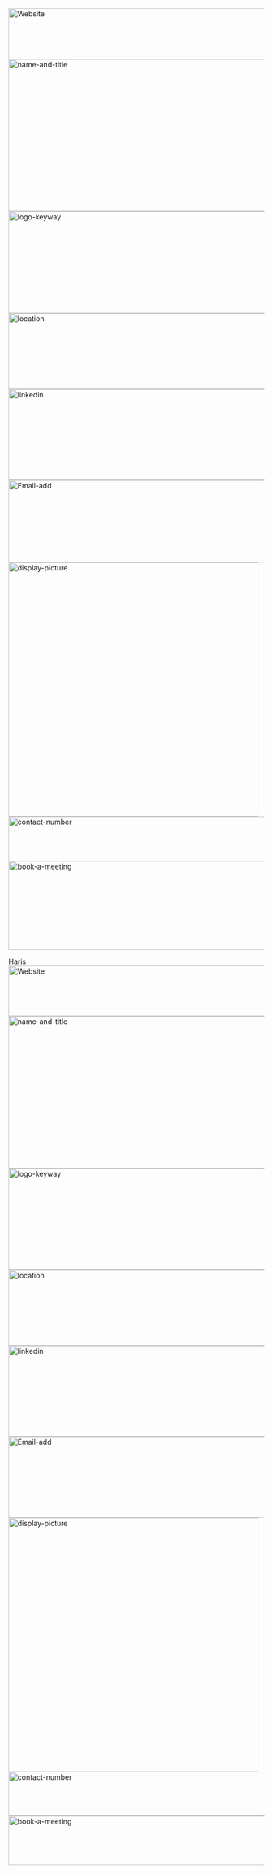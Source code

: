 <img width="646" height="100" alt="Website" src="https://github.com/user-attachments/assets/88eb22e4-3786-4a23-9ff9-bcf9b47a67b2" />
<img width="562" height="300" alt="name-and-title" src="https://github.com/user-attachments/assets/cae6517d-7f1f-4c3f-9e0f-fed9aaad4994" />
<img width="562" height="200" alt="logo-keyway" src="https://github.com/user-attachments/assets/93f0ac2f-c338-452d-86f8-0c4b82fe594b" />
<img width="646" height="150" alt="location" src="https://github.com/user-attachments/assets/33cdcb17-5e2a-4480-bdf0-367c3dde7902" />
<img width="546" height="179" alt="linkedin" src="https://github.com/user-attachments/assets/d8659c19-abdb-44df-8acc-cc58789ac90b" />
<img width="646" height="162" alt="Email-add" src="https://github.com/user-attachments/assets/4d93b199-fbb5-4f85-a0ad-4247b74d9a53" />
<img width="492" height="500" alt="display-picture" src="https://github.com/user-attachments/assets/b9bfbb25-8084-403c-9758-4d5c0fabe50a" />
<img width="646" height="88" alt="contact-number" src="https://github.com/user-attachments/assets/ec0fc5a7-c12b-4de9-ba69-cf4e88536baf" />
<img width="1154" height="175" alt="book-a-meeting" src="https://github.com/user-attachments/assets/18bb983d-b985-44c3-8f2f-547080c66da5" />

Haris
<img width="640" height="99" alt="Website" src="https://github.com/user-attachments/assets/7b2704c7-550f-44ba-a4db-8ac2ecac7af4" />
<img width="562" height="300" alt="name-and-title" src="https://github.com/user-attachments/assets/ed29edad-7d7b-4ac7-af0a-bf318932a63b" />
<img width="562" height="200" alt="logo-keyway" src="https://github.com/user-attachments/assets/395c2284-1f43-42d9-bb6e-f652cb5aab19" />
<img width="640" height="149" alt="location" src="https://github.com/user-attachments/assets/6d66e113-a8b3-4bcf-b329-1d16498e43eb" />
<img width="546" height="179" alt="linkedin" src="https://github.com/user-attachments/assets/d311cc22-09e6-4f8d-9dde-b2d13832c74d" />
<img width="638" height="160" alt="Email-add" src="https://github.com/user-attachments/assets/355b3230-14f1-4c46-9630-5e46023eb352" />
<img width="492" height="500" alt="display-picture" src="https://github.com/user-attachments/assets/e35cfe78-8777-4700-9d26-ad37578152e1" />
<img width="639" height="87" alt="contact-number" src="https://github.com/user-attachments/assets/f6c14d4d-d7eb-4bd7-bb25-f40753b63773" />
<img width="640" height="97" alt="book-a-meeting" src="https://github.com/user-attachments/assets/8013bbd9-fa6c-4cdf-b90f-c93fa6786887" />
